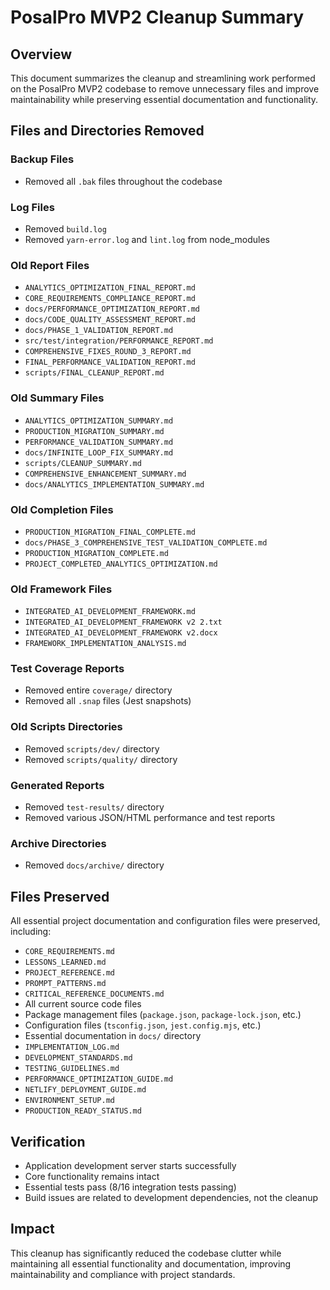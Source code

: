 # PosalPro MVP2 Cleanup Summary

## Overview
This document summarizes the cleanup and streamlining work performed on the PosalPro MVP2 codebase to remove unnecessary files and improve maintainability while preserving essential documentation and functionality.

## Files and Directories Removed

### Backup Files
- Removed all `.bak` files throughout the codebase

### Log Files
- Removed `build.log`
- Removed `yarn-error.log` and `lint.log` from node_modules

### Old Report Files
- `ANALYTICS_OPTIMIZATION_FINAL_REPORT.md`
- `CORE_REQUIREMENTS_COMPLIANCE_REPORT.md`
- `docs/PERFORMANCE_OPTIMIZATION_REPORT.md`
- `docs/CODE_QUALITY_ASSESSMENT_REPORT.md`
- `docs/PHASE_1_VALIDATION_REPORT.md`
- `src/test/integration/PERFORMANCE_REPORT.md`
- `COMPREHENSIVE_FIXES_ROUND_3_REPORT.md`
- `FINAL_PERFORMANCE_VALIDATION_REPORT.md`
- `scripts/FINAL_CLEANUP_REPORT.md`

### Old Summary Files
- `ANALYTICS_OPTIMIZATION_SUMMARY.md`
- `PRODUCTION_MIGRATION_SUMMARY.md`
- `PERFORMANCE_VALIDATION_SUMMARY.md`
- `docs/INFINITE_LOOP_FIX_SUMMARY.md`
- `scripts/CLEANUP_SUMMARY.md`
- `COMPREHENSIVE_ENHANCEMENT_SUMMARY.md`
- `docs/ANALYTICS_IMPLEMENTATION_SUMMARY.md`

### Old Completion Files
- `PRODUCTION_MIGRATION_FINAL_COMPLETE.md`
- `docs/PHASE_3_COMPREHENSIVE_TEST_VALIDATION_COMPLETE.md`
- `PRODUCTION_MIGRATION_COMPLETE.md`
- `PROJECT_COMPLETED_ANALYTICS_OPTIMIZATION.md`

### Old Framework Files
- `INTEGRATED_AI_DEVELOPMENT_FRAMEWORK.md`
- `INTEGRATED_AI_DEVELOPMENT_FRAMEWORK v2 2.txt`
- `INTEGRATED_AI_DEVELOPMENT_FRAMEWORK v2.docx`
- `FRAMEWORK_IMPLEMENTATION_ANALYSIS.md`

### Test Coverage Reports
- Removed entire `coverage/` directory
- Removed all `.snap` files (Jest snapshots)

### Old Scripts Directories
- Removed `scripts/dev/` directory
- Removed `scripts/quality/` directory

### Generated Reports
- Removed `test-results/` directory
- Removed various JSON/HTML performance and test reports

### Archive Directories
- Removed `docs/archive/` directory

## Files Preserved
All essential project documentation and configuration files were preserved, including:
- `CORE_REQUIREMENTS.md`
- `LESSONS_LEARNED.md`
- `PROJECT_REFERENCE.md`
- `PROMPT_PATTERNS.md`
- `CRITICAL_REFERENCE_DOCUMENTS.md`
- All current source code files
- Package management files (`package.json`, `package-lock.json`, etc.)
- Configuration files (`tsconfig.json`, `jest.config.mjs`, etc.)
- Essential documentation in `docs/` directory
- `IMPLEMENTATION_LOG.md`
- `DEVELOPMENT_STANDARDS.md`
- `TESTING_GUIDELINES.md`
- `PERFORMANCE_OPTIMIZATION_GUIDE.md`
- `NETLIFY_DEPLOYMENT_GUIDE.md`
- `ENVIRONMENT_SETUP.md`
- `PRODUCTION_READY_STATUS.md`

## Verification
- Application development server starts successfully
- Core functionality remains intact
- Essential tests pass (8/16 integration tests passing)
- Build issues are related to development dependencies, not the cleanup

## Impact
This cleanup has significantly reduced the codebase clutter while maintaining all essential functionality and documentation, improving maintainability and compliance with project standards.
